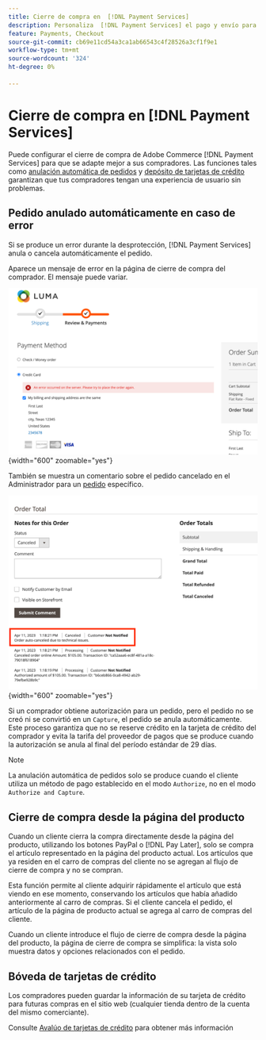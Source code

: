 ```yaml
---
title: Cierre de compra en  [!DNL Payment Services]
description: Personaliza  [!DNL Payment Services] el pago y envío para adaptarlo a las necesidades de tus clientes.
feature: Payments, Checkout
source-git-commit: cb69e11cd54a3ca1ab66543c4f28526a3cf1f9e1
workflow-type: tm+mt
source-wordcount: '324'
ht-degree: 0%

---
```



# Cierre de compra en [!DNL Payment Services]

Puede configurar el cierre de compra de Adobe Commerce [!DNL Payment Services] para que se adapte mejor a sus compradores. Las funciones tales como [anulación automática de pedidos](#order-auto-voided-if-error) y [depósito de tarjetas de crédito](#credit-card-vaulting) garantizan que tus compradores tengan una experiencia de usuario sin problemas.

## Pedido anulado automáticamente en caso de error

Si se produce un error durante la desprotección, [!DNL Payment Services] anula o cancela automáticamente el pedido.

Aparece un mensaje de error en la página de cierre de compra del comprador. El mensaje puede variar.

![Error al comprobar](assets/user-checkout-error.png "Error al desproteger"){width="600" zoomable="yes"}

También se muestra un comentario sobre el pedido cancelado en el Administrador para un [pedido](https://experienceleague.adobe.com/docs/commerce-admin/stores-sales/order-management/orders/orders.html?lang=en) específico.

![Comentario de pedido cancelado en el administrador del pedido](assets/admin-checkout-error.png "Comentario de pedido cancelado en el administrador del pedido"){width="600" zoomable="yes"}

Si un comprador obtiene autorización para un pedido, pero el pedido no se creó ni se convirtió en un `Capture`, el pedido se anula automáticamente. Este proceso garantiza que no se reserve crédito en la tarjeta de crédito del comprador y evita la tarifa del proveedor de pagos que se produce cuando la autorización se anula al final del período estándar de 29 días.

>[!NOTE]
>
>La anulación automática de pedidos solo se produce cuando el cliente utiliza un método de pago establecido en el modo `Authorize`, no en el modo `Authorize and Capture`.

## Cierre de compra desde la página del producto

Cuando un cliente cierra la compra directamente desde la página del producto, utilizando los botones PayPal o [!DNL Pay Later], solo se compra el artículo representado en la página del producto actual. Los artículos que ya residen en el carro de compras del cliente no se agregan al flujo de cierre de compra y no se compran.

Esta función permite al cliente adquirir rápidamente el artículo que está viendo en ese momento, conservando los artículos que había añadido anteriormente al carro de compras.
Si el cliente cancela el pedido, el artículo de la página de producto actual se agrega al carro de compras del cliente.

Cuando un cliente introduce el flujo de cierre de compra desde la página del producto, la página de cierre de compra se simplifica: la vista solo muestra datos y opciones relacionados con el pedido.

## Bóveda de tarjetas de crédito

Los compradores pueden guardar la información de su tarjeta de crédito para futuras compras en el sitio web (cualquier tienda dentro de la cuenta del mismo comerciante).

Consulte [Avalúo de tarjetas de crédito](vaulting.md) para obtener más información
